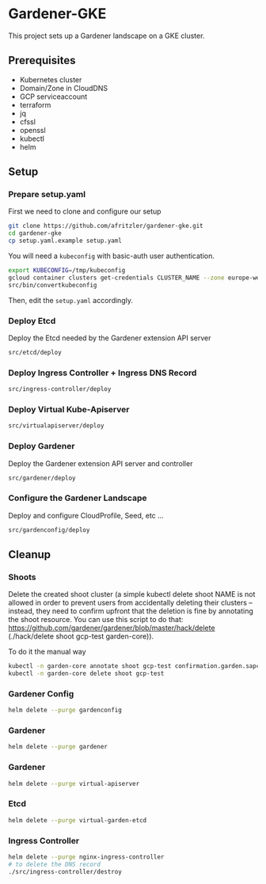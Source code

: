 # Gardener-GKE

This project sets up a Gardener landscape on a GKE cluster.

## Prerequisites

* Kubernetes cluster
* Domain/Zone in CloudDNS
* GCP serviceaccount
* terraform
* jq
* cfssl
* openssl
* kubectl
* helm

## Setup

### Prepare setup.yaml

First we need to clone and configure our setup

```bash
git clone https://github.com/afritzler/gardener-gke.git
cd gardener-gke
cp setup.yaml.example setup.yaml
```

You will need a `kubeconfig` with basic-auth user authentication.

```bash
export KUBECONFIG=/tmp/kubeconfig
gcloud container clusters get-credentials CLUSTER_NAME --zone europe-west1-b --project PROJECT_NAME
src/bin/convertkubeconfig
```

Then, edit the `setup.yaml` accordingly.

### Deploy Etcd

Deploy the Etcd needed by the Gardener extension API server

```bash
src/etcd/deploy
```

### Deploy Ingress Controller + Ingress DNS Record

```bash
src/ingress-controller/deploy
```

### Deploy Virtual Kube-Apiserver

```bash
src/virtualapiserver/deploy
```

### Deploy Gardener

Deploy the Gardener extension API server and controller

```bash
src/gardener/deploy
```

### Configure the Gardener Landscape

Deploy and configure CloudProfile, Seed, etc ...

```bash
src/gardenconfig/deploy
```

## Cleanup

### Shoots

Delete the created shoot cluster (a simple kubectl delete shoot NAME is not allowed in order to prevent users from accidentally deleting their clusters – instead, they need to confirm upfront that the deletion is fine by annotating the shoot resource. You can use this script to do that: https://github.com/gardener/gardener/blob/master/hack/delete (./hack/delete shoot gcp-test garden-core)).

To do it the manual way

```bash
kubectl -n garden-core annotate shoot gcp-test confirmation.garden.sapcloud.io/deletion=true --overwrite
kubectl -n garden-core delete shoot gcp-test
```

### Gardener Config

```bash
helm delete --purge gardenconfig
```

### Gardener

```bash
helm delete --purge gardener
```

### Gardener

```bash
helm delete --purge virtual-apiserver
```


### Etcd

```bash
helm delete --purge virtual-garden-etcd
```

### Ingress Controller

```bash
helm delete --purge nginx-ingress-controller
# to delete the DNS record
./src/ingress-controller/destroy
```
